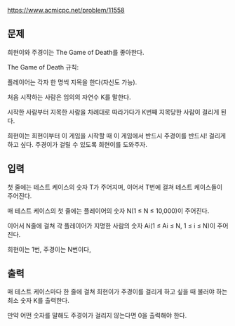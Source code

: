 https://www.acmicpc.net/problem/11558

## 문제
희현이와 주경이는 The Game of Death를 좋아한다.

The Game of Death 규칙:

플레이어는 각자 한 명씩 지목을 한다(자신도 가능).

처음 시작하는 사람은 임의의 자연수 K를 말한다.

시작한 사람부터 지목한 사람을 차례대로 따라가다가 K번째 지목당한 사람이 걸리게 된다.

희현이는 희현이부터 이 게임을 시작할 때 이 게임에서 반드시 주경이를 반드시! 걸리게 하고 싶다. 주경이가 걸릴 수 있도록 희현이를 도와주자.

## 입력
첫 줄에는 테스트 케이스의 숫자 T가 주어지며, 이어서 T번에 걸쳐 테스트 케이스들이 주어진다.

매 테스트 케이스의 첫 줄에는 플레이어의 숫자 N(1 ≤ N ≤ 10,000)이 주어진다.

이어서 N줄에 걸쳐 각 플레이어가 지명한 사람의 숫자 Ai(1 ≤ Ai ≤ N, 1 ≤ i ≤ N)이 주어진다.

희현이는 1번, 주경이는 N번이다,

## 출력
매 테스트 케이스마다 한 줄에 걸쳐 희현이가 주경이를 걸리게 하고 싶을 때 불러야 하는 최소 숫자 K를 출력한다.

만약 어떤 숫자를 말해도 주경이가 걸리지 않는다면 0을 출력해야 한다.
